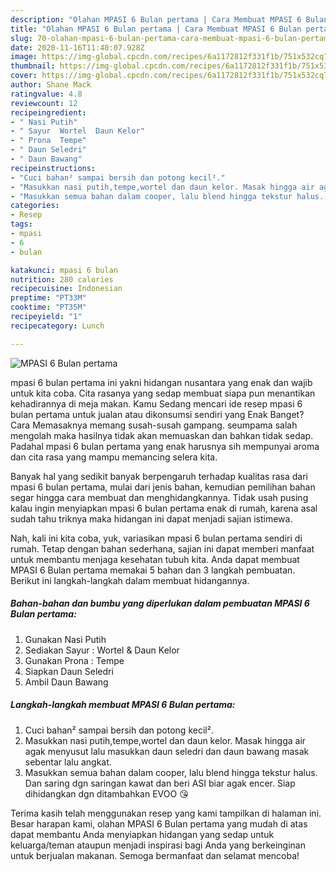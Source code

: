```yaml
---
description: "Olahan MPASI 6 Bulan pertama | Cara Membuat MPASI 6 Bulan pertama Yang Enak Banget"
title: "Olahan MPASI 6 Bulan pertama | Cara Membuat MPASI 6 Bulan pertama Yang Enak Banget"
slug: 70-olahan-mpasi-6-bulan-pertama-cara-membuat-mpasi-6-bulan-pertama-yang-enak-banget
date: 2020-11-16T11:40:07.928Z
image: https://img-global.cpcdn.com/recipes/6a1172812f331f1b/751x532cq70/mpasi-6-bulan-pertama-foto-resep-utama.jpg
thumbnail: https://img-global.cpcdn.com/recipes/6a1172812f331f1b/751x532cq70/mpasi-6-bulan-pertama-foto-resep-utama.jpg
cover: https://img-global.cpcdn.com/recipes/6a1172812f331f1b/751x532cq70/mpasi-6-bulan-pertama-foto-resep-utama.jpg
author: Shane Mack
ratingvalue: 4.8
reviewcount: 12
recipeingredient:
- " Nasi Putih"
- " Sayur  Wortel  Daun Kelor"
- " Prona  Tempe"
- " Daun Seledri"
- " Daun Bawang"
recipeinstructions:
- "Cuci bahan² sampai bersih dan potong kecil²."
- "Masukkan nasi putih,tempe,wortel dan daun kelor. Masak hingga air agak menyusut lalu masukkan daun seledri dan daun bawang masak sebentar lalu angkat."
- "Masukkan semua bahan dalam cooper, lalu blend hingga tekstur halus. Dan saring dgn saringan kawat dan beri ASI biar agak encer. Siap dihidangkan dgn ditambahkan EVOO 😘"
categories:
- Resep
tags:
- mpasi
- 6
- bulan

katakunci: mpasi 6 bulan 
nutrition: 280 calories
recipecuisine: Indonesian
preptime: "PT33M"
cooktime: "PT35M"
recipeyield: "1"
recipecategory: Lunch

---
```



![MPASI 6 Bulan pertama](https://img-global.cpcdn.com/recipes/6a1172812f331f1b/751x532cq70/mpasi-6-bulan-pertama-foto-resep-utama.jpg)


mpasi 6 bulan pertama ini yakni hidangan nusantara yang enak dan wajib untuk kita coba. Cita rasanya yang sedap membuat siapa pun menantikan kehadirannya di meja makan.
Kamu Sedang mencari ide resep mpasi 6 bulan pertama untuk jualan atau dikonsumsi sendiri yang Enak Banget? Cara Memasaknya memang susah-susah gampang. seumpama salah mengolah maka hasilnya tidak akan memuaskan dan bahkan tidak sedap. Padahal mpasi 6 bulan pertama yang enak harusnya sih mempunyai aroma dan cita rasa yang mampu memancing selera kita.



Banyak hal yang sedikit banyak berpengaruh terhadap kualitas rasa dari mpasi 6 bulan pertama, mulai dari jenis bahan, kemudian pemilihan bahan segar hingga cara membuat dan menghidangkannya. Tidak usah pusing kalau ingin menyiapkan mpasi 6 bulan pertama enak di rumah, karena asal sudah tahu triknya maka hidangan ini dapat menjadi sajian istimewa.


Nah, kali ini kita coba, yuk, variasikan mpasi 6 bulan pertama sendiri di rumah. Tetap dengan bahan sederhana, sajian ini dapat memberi manfaat untuk membantu menjaga kesehatan tubuh kita. Anda dapat membuat MPASI 6 Bulan pertama memakai 5 bahan dan 3 langkah pembuatan. Berikut ini langkah-langkah dalam membuat hidangannya.

<!--inarticleads1-->

##### Bahan-bahan dan bumbu yang diperlukan dalam pembuatan MPASI 6 Bulan pertama:

1. Gunakan  Nasi Putih
1. Sediakan  Sayur : Wortel &amp; Daun Kelor
1. Gunakan  Prona : Tempe
1. Siapkan  Daun Seledri
1. Ambil  Daun Bawang




<!--inarticleads2-->

##### Langkah-langkah membuat MPASI 6 Bulan pertama:

1. Cuci bahan² sampai bersih dan potong kecil².
1. Masukkan nasi putih,tempe,wortel dan daun kelor. Masak hingga air agak menyusut lalu masukkan daun seledri dan daun bawang masak sebentar lalu angkat.
1. Masukkan semua bahan dalam cooper, lalu blend hingga tekstur halus. Dan saring dgn saringan kawat dan beri ASI biar agak encer. Siap dihidangkan dgn ditambahkan EVOO 😘




Terima kasih telah menggunakan resep yang kami tampilkan di halaman ini. Besar harapan kami, olahan MPASI 6 Bulan pertama yang mudah di atas dapat membantu Anda menyiapkan hidangan yang sedap untuk keluarga/teman ataupun menjadi inspirasi bagi Anda yang berkeinginan untuk berjualan makanan. Semoga bermanfaat dan selamat mencoba!
